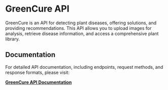 # GreenCure API

GreenCure is an API for detecting plant diseases, offering solutions, and providing recommendations. This API allows you to upload images for analysis, retrieve disease information, and access a comprehensive plant library.

## Documentation

For detailed API documentation, including endpoints, request methods, and response formats, please visit:

[**GreenCure API Documentation**](https://documenter.getpostman.com/view/18903733/2sA3kRJiZi)
